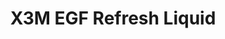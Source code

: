 ---
title: X3M EGF Refresh Liquid
description:
image: /images/banner.jpg
shop_link: 'https://www.beauty-bar.se/partner/pipers-hudvard/?add-to-cart=1608'
info_link: 'https://www.beauty-bar.se/produkt/x3m-egf-refresh-liquid100ml/'
pris: '295:-'
category: Toner
---
